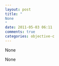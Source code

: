 ```yaml
---
layout: post
title: "
None
"
date: 2011-05-03 06:11
comments: true
categories: objective-c
---
```


None


None

